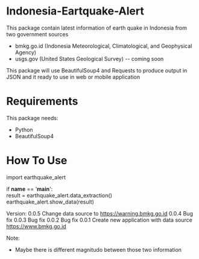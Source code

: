 # Indonesia-Eartquake-Alert

This package contain latest information of earth quake in Indonesia from two government sources
- bmkg.go.id (Indonesia Meteorological, Climatological, and Geophysical Agency)
- usgs.gov (United States Geological Survey) -- coming soon

This package will use BeautifulSoup4 and Requests to produce output in JSON and it ready to use in web or mobile application

# Requirements
This package needs:
- Python
- BeautifulSoup4

# How To Use
import earthquake_alert 

if __name__ == '__main__': \
    result = earthquake_alert.data_extraction() \
    earthquake_alert.show_data(result)

Version:
0.0.5 Change data source to https://warning.bmkg.go.id
0.0.4 Bug fix
0.0.3 Bug fix
0.0.2 Bug fix
0.0.1 Create new application with data source https://www.bmkg.go.id

Note:
* Maybe there is different magnitudo between those two information
